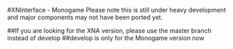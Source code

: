 #XNInterface - Monogame
Please note this is still under heavy development and major components may not have been ported yet.

##If you are looking for the XNA version, please use the master branch instead of develop
##develop is only for the Monogame version now